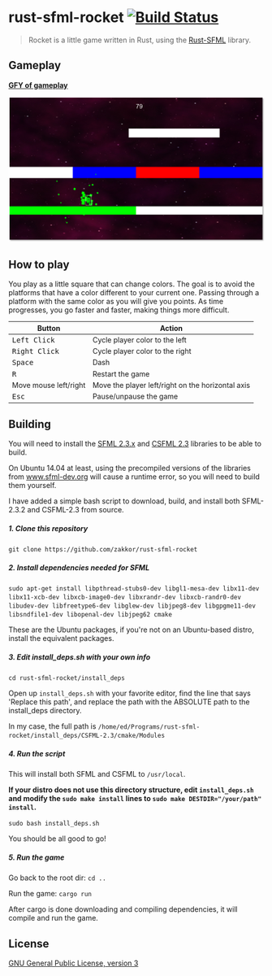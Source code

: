 # rust-sfml-rocket [![Build Status](https://travis-ci.org/zakkor/rust-sfml-rocket.svg?branch=master)](https://travis-ci.org/zakkor/rust-sfml-rocket)

> Rocket is a little game written in Rust, using the [Rust-SFML](https://github.com/jeremyletang/rust-sfml) library.

## Gameplay

[<b>GFY of gameplay</b>](https://gfycat.com/FrighteningRelievedGuillemot)

![Screenshot](screenshots/ss.png)


## How to play

You play as a little square that can change colors. The goal is to avoid the platforms that have a color different to your current one. Passing through a platform with the same color as you will give you points. As time progresses, you go faster and faster, making things more difficult.

Button                 | Action
---------------------- | ------------
<kbd>Left Click</kbd>  | Cycle player color to the left
<kbd>Right Click</kbd> | Cycle player color to the right
<kbd>Space</kbd>       | Dash
<kbd>R</kbd>           | Restart the game
Move mouse left/right  | Move the player left/right on the horizontal axis
<kbd>Esc</kbd>         | Pause/unpause the game

## Building

You will need to install the [SFML 2.3.x](http://www.sfml-dev.org/download/sfml/2.3.2/) and [CSFML 2.3](http://www.sfml-dev.org/download/csfml/) libraries to be able to build.

On Ubuntu 14.04 at least, using the precompiled versions of the libraries from www.sfml-dev.org will cause a runtime error, so you will need to build them yourself.

I have added a simple bash script to download, build, and install both SFML-2.3.2 and CSFML-2.3 from source.
##### 1. Clone this repository
`git clone https://github.com/zakkor/rust-sfml-rocket`

##### 2. Install dependencies needed for SFML
`sudo apt-get install libpthread-stubs0-dev libgl1-mesa-dev libx11-dev libx11-xcb-dev libxcb-image0-dev libxrandr-dev libxcb-randr0-dev libudev-dev libfreetype6-dev libglew-dev libjpeg8-dev libgpgme11-dev libsndfile1-dev libopenal-dev libjpeg62 cmake`

These are the Ubuntu packages, if you're not on an Ubuntu-based distro, install the equivalent packages.

##### 3. Edit install_deps.sh with your own info
`cd rust-sfml-rocket/install_deps`

Open up `install_deps.sh` with your favorite editor, find the line that says 'Replace this path', and replace the path with the ABSOLUTE path to the install_deps directory.

In my case, the full path is `/home/ed/Programs/rust-sfml-rocket/install_deps/CSFML-2.3/cmake/Modules`

##### 4. Run the script
This will install both SFML and CSFML to `/usr/local`.

<b>If your distro does not use this directory structure, edit `install_deps.sh` and modify the `sudo make install` lines to `sudo make DESTDIR="/your/path" install`. </b>

`sudo bash install_deps.sh`

You should be all good to go!

##### 5. Run the game
Go back to the root dir: `cd ..`

Run the game: `cargo run`

After cargo is done downloading and compiling dependencies, it will compile and run the game.

## License

[GNU General Public License, version 3](https://github.com/zakkor/rust-sfml-rocket/blob/master/LICENSE.md)
